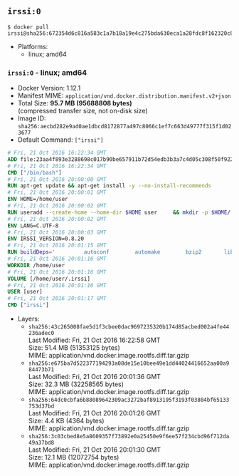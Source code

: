 ## `irssi:0`

```console
$ docker pull irssi@sha256:672354d6c816a583c1a7b18a19e4c275bda630eca1a28fdc8f162320c8d5e930
```

-	Platforms:
	-	linux; amd64

### `irssi:0` - linux; amd64

-	Docker Version: 1.12.1
-	Manifest MIME: `application/vnd.docker.distribution.manifest.v2+json`
-	Total Size: **95.7 MB (95688808 bytes)**  
	(compressed transfer size, not on-disk size)
-	Image ID: `sha256:aecbd282e9ad0ae1dbcd8172877a497c8066c1ef7c663d49777f315f1d023677`
-	Default Command: `["irssi"]`

```dockerfile
# Fri, 21 Oct 2016 16:22:34 GMT
ADD file:23aa4f893e3288698c017b90be657911b72d54edb3b3a7c4d05c308f50f9228f in / 
# Fri, 21 Oct 2016 16:22:34 GMT
CMD ["/bin/bash"]
# Fri, 21 Oct 2016 20:00:00 GMT
RUN apt-get update && apt-get install -y --no-install-recommends 		ca-certificates 		libdatetime-perl 		libglib2.0-0 		libwww-perl 		perl 		wget 	&& rm -rf /var/lib/apt/lists/*
# Fri, 21 Oct 2016 20:00:01 GMT
ENV HOME=/home/user
# Fri, 21 Oct 2016 20:00:02 GMT
RUN useradd --create-home --home-dir $HOME user 	&& mkdir -p $HOME/.irssi 	&& chown -R user:user $HOME
# Fri, 21 Oct 2016 20:00:02 GMT
ENV LANG=C.UTF-8
# Fri, 21 Oct 2016 20:00:03 GMT
ENV IRSSI_VERSION=0.8.20
# Fri, 21 Oct 2016 20:01:15 GMT
RUN buildDeps=' 		autoconf 		automake 		bzip2 		libglib2.0-dev 		libncurses-dev 		libperl-dev 		libssl-dev 		libtool 		lynx 		make 		pkg-config 		xz-utils 	' 	&& set -x 	&& apt-get update && apt-get install -y $buildDeps --no-install-recommends 	&& rm -rf /var/lib/apt/lists/* 	&& wget "https://github.com/irssi/irssi/releases/download/${IRSSI_VERSION}/irssi-${IRSSI_VERSION}.tar.xz" -O /tmp/irssi.tar.xz 	&& wget "https://github.com/irssi/irssi/releases/download/${IRSSI_VERSION}/irssi-${IRSSI_VERSION}.tar.xz.asc" -O /tmp/irssi.tar.xz.asc 	&& export GNUPGHOME="$(mktemp -d)" 	&& gpg --keyserver ha.pool.sks-keyservers.net --recv-keys 7EE65E3082A5FB06AC7C368D00CCB587DDBEF0E1 	&& gpg --batch --verify /tmp/irssi.tar.xz.asc /tmp/irssi.tar.xz 	&& rm -r "$GNUPGHOME" /tmp/irssi.tar.xz.asc 	&& mkdir -p /usr/src/irssi 	&& tar -xf /tmp/irssi.tar.xz -C /usr/src/irssi --strip-components 1 	&& rm /tmp/irssi.tar.xz 	&& cd /usr/src/irssi 	&& ./configure 		--enable-true-color 		--with-bot 		--with-proxy 		--with-socks 	&& make -j$(nproc) 	&& make install 	&& rm -rf /usr/src/irssi 	&& apt-get purge -y --auto-remove $buildDeps
# Fri, 21 Oct 2016 20:01:16 GMT
WORKDIR /home/user
# Fri, 21 Oct 2016 20:01:16 GMT
VOLUME [/home/user/.irssi]
# Fri, 21 Oct 2016 20:01:16 GMT
USER [user]
# Fri, 21 Oct 2016 20:01:17 GMT
CMD ["irssi"]
```

-	Layers:
	-	`sha256:43c265008fae5d1f3cbee0dac9697235320b174d85acbed002a4fe44236adec0`  
		Last Modified: Fri, 21 Oct 2016 16:22:58 GMT  
		Size: 51.4 MB (51353125 bytes)  
		MIME: application/vnd.docker.image.rootfs.diff.tar.gzip
	-	`sha256:e675ba7d522377194293a08de15e10bee49e1dd44024416652aa00a984473b71`  
		Last Modified: Fri, 21 Oct 2016 20:01:36 GMT  
		Size: 32.3 MB (32258565 bytes)  
		MIME: application/vnd.docker.image.rootfs.diff.tar.gzip
	-	`sha256:64dc0cbfa6b88089642309ac3272baf8913195f3193f03804bf65133753d37bd`  
		Last Modified: Fri, 21 Oct 2016 20:01:26 GMT  
		Size: 4.4 KB (4364 bytes)  
		MIME: application/vnd.docker.image.rootfs.diff.tar.gzip
	-	`sha256:3c03cbed8e5a8609357f73892e0a25450e9f6ee57f234cbd96f712da49a37bd8`  
		Last Modified: Fri, 21 Oct 2016 20:01:30 GMT  
		Size: 12.1 MB (12072754 bytes)  
		MIME: application/vnd.docker.image.rootfs.diff.tar.gzip
